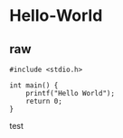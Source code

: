 # Hello-World

## raw
```
#include <stdio.h>

int main() {
    printf("Hello World");
    return 0;
}
```
test
